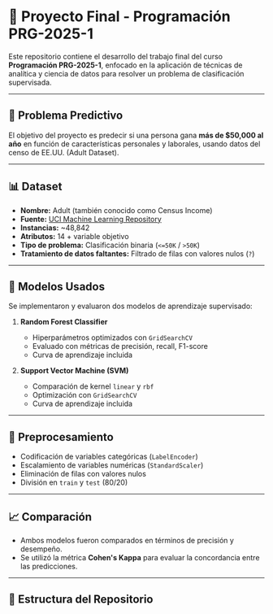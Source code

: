 # 🧠 Proyecto Final - Programación PRG-2025-1

Este repositorio contiene el desarrollo del trabajo final del curso **Programación PRG-2025-1**, enfocado en la aplicación de técnicas de analítica y ciencia de datos para resolver un problema de clasificación supervisada.

---

## 📌 Problema Predictivo

El objetivo del proyecto es predecir si una persona gana **más de $50,000 al año** en función de características personales y laborales, usando datos del censo de EE.UU. (Adult Dataset).

---

## 📊 Dataset

- **Nombre:** Adult (también conocido como Census Income)
- **Fuente:** [UCI Machine Learning Repository](https://archive.ics.uci.edu/ml/datasets/adult)
- **Instancias:** ~48,842
- **Atributos:** 14 + variable objetivo
- **Tipo de problema:** Clasificación binaria (`<=50K` / `>50K`)
- **Tratamiento de datos faltantes:** Filtrado de filas con valores nulos (`?`)

---

## 🧪 Modelos Usados

Se implementaron y evaluaron dos modelos de aprendizaje supervisado:

1. **Random Forest Classifier**
   - Hiperparámetros optimizados con `GridSearchCV`
   - Evaluado con métricas de precisión, recall, F1-score
   - Curva de aprendizaje incluida

2. **Support Vector Machine (SVM)**
   - Comparación de kernel `linear` y `rbf`
   - Optimización con `GridSearchCV`
   - Curva de aprendizaje incluida

---

## 🧼 Preprocesamiento

- Codificación de variables categóricas (`LabelEncoder`)
- Escalamiento de variables numéricas (`StandardScaler`)
- Eliminación de filas con valores nulos
- División en `train` y `test` (80/20)

---

## 📈 Comparación

- Ambos modelos fueron comparados en términos de precisión y desempeño.
- Se utilizó la métrica **Cohen's Kappa** para evaluar la concordancia entre las predicciones.

---

## 📁 Estructura del Repositorio

